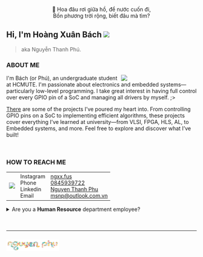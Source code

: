 <p align="center">
🌸 Hoa đâu rơi giữa hồ, để nước cuốn đi,<br>
Bốn phương trời rộng, biết đâu mà tìm?<br>
</p>


<h2 align="left">Hi, I'm <b>Hoàng Xuân Bách </b> <img src="https://media.giphy.com/media/mGcNjsfWAjY5AEZNw6/giphy.gif" width="50"></h2>

>  aka Nguyễn Thanh Phú. 

<h3 align="left"> ABOUT ME </h3>

<img align="right" style="width:200px;" src="https://media3.giphy.com/media/v1.Y2lkPTc5MGI3NjExdHhucDBkcnJ2N3ZoMTR6N2Nwa2d0Z2dmYTY1cnlydDhlMGJjM3FjZiZlcD12MV9pbnRlcm5hbF9naWZfYnlfaWQmY3Q9Zw/lJNoBCvQYp7nq/giphy.gif" atl="catworing"> 

<p> I'm Bách (or Phú), an undergraduate student at HCMUTE. I'm passionate about electronics and embedded systems—particularly low-level programming. I take great interest in having full control over every GPIO pin of a SoC and managing all drivers by myself. ;> </p>

[There](https://github.com/ngxx-fus/ngxx-fus/blob/main/PROJECTS.md)  are some of the projects I’ve poured my heart into. From controlling GPIO pins on a SoC to implementing efficient algorithms, these projects cover everything I’ve learned at university—from VLSI, FPGA, HLS, AL, to Embedded systems, and more. Feel free to explore and discover what I’ve built!

<br>
<h3 align="left"> HOW TO REACH ME</h3>

|      |      |         |
| :--: | :--  |  :----  |
| <img src="https://media0.giphy.com/media/v1.Y2lkPTc5MGI3NjExYnV4d3I3d3FvdHUzeGg0a3htejcwb2hsMWpsYnc5bmQxN21sbjRrMCZlcD12MV9pbnRlcm5hbF9naWZfYnlfaWQmY3Q9Zw/3oriOaQb6x2zlDaaeQ/giphy.gif" width="100"> | Instagram<br>Phone<br>Linkedin<Br>Email| [ngxx.fus](https://www.instagram.com/ngxx.fus/)<br>[0845939722](https://zaloapp.com/qr/p/p7i50akv346q)<br>[Nguyen Thanh Phu](https://www.linkedin.com/in/phu-nguyen-thanh-438966261/)<br>msnp@outlook.com.vn |


<details>
<summary>
Are you a <b>Human Resource</b> department employee?
</summary>

👉 [Here](https://drive.google.com/drive/folders/14cW4-Gt1y7T0G9KDhr4ZR614RIMPlJSN?usp=sharing) is my resume, I'm looking for an intern jobbbbb...

</details>
<br>
<br>

---

<h3 align="left"></b> <img src="https://raw.githubusercontent.com/hg-xnb/hg-xnb/refs/heads/main/logo-nguyen-phu-1.png" height="30"></h3>
